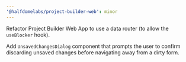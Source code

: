 ```yaml
---
'@halfdomelabs/project-builder-web': minor
---
```


Refactor Project Builder Web App to use a data router (to allow the `useBlocker` hook).

Add `UnsavedChangesDialog` component that prompts the user to confirm discarding unsaved changes before navigating away from a dirty form.
